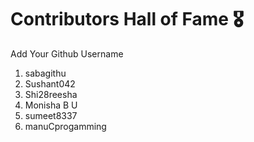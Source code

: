 # Contributors Hall of Fame 🎖
Add Your Github Username

1. sabagithu
2. Sushant042
3. Shi28reesha
4. Monisha B U
5. sumeet8337
6. manuCprogamming










